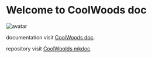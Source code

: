 # Welcome to CoolWoods doc

![avatar](https://cdn.jsdelivr.net/gh/CoolWoods/images@main/202409051615971.png)

documentation visit [CoolWoods doc](https://coolwoods.github.io/mkdocs/).

repository visit [CoolWoolds mkdoc](https://github.com/CoolWoods/mkdocs).
